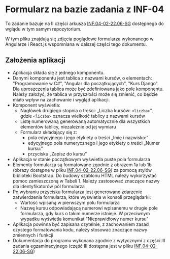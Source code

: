 # Formularz na bazie zadania z INF-04
To zadanie bazuje na II części arkusza [INF.04-02-22.06-SG](./INF.04-02-22.06-SG.pdf) dostępnego do wglądu w tym samym repozytorium. 

W tym pliku znajdują się zdjęcia poglądowe formularza wykonanego w Angularze i React.js wspomniana w dalszej części tego dokumentu.

## Założenia aplikacji
- Aplikacja składa się z jednego komponentu.
- Danymi komponentu jest tablica z nazwami kursów, o elementach: "Programowanie w C#", "Angular dla początkujących", "Kurs Django". Dla uproszczenia tablica może być zdefiniowana jako pole komponentu. Należy założyć, że tablica w przyszłości może się zmienić, co będzie miało wpływ na zachowanie i wygląd aplikacji.
- Komponent wyświetla:
    - Nagłówek drugiego stopnia o treści: „Liczba kursów: `<liczba>`”, gdzie `<liczba>` oznacza wielkość tablicy z nazwami kursów
    - Listę numerowaną generowaną automatycznie dla wszystkich elementów tablicy, niezależnie od jej wymiaru
    - Formularz składający się z:
        - pola edycyjnego i jego etykiety o treści „Imię i nazwisko:”
        - edycyjnego pola numerycznego i jego etykiety o treści „Numer kursu:”
        - przycisku „Zapisz do kursu”
- Aplikacja w stanie początkowym wyświetla puste pola formularza
- Elementy formularza są formatowane zgodnie z obrazem 1a lub 1b (obrazy dostępne w pliku [INF.04-02-22.06-SG](./INF.04-02-22.06-SG.pdf)) za pomocą stylów biblioteki Bootstrap. Do budowy szablonu HTML należy wykorzystać pomoc zamieszczoną w Tabeli 1. Należy zastosować znaczące nazwy dla identyfikatorów pól formularza
- Po wybraniu przycisku formularza jest generowane zdarzenie zatwierdzenia formularza, które wyświetla w konsoli przeglądarki:
    - Wartość wpisaną w pierwszym polu formularza
    - Nazwę kursu odpowiadającą numerowi wpisanemu w drugie pole formularza, gdy kurs o takim numerze istnieje. W przeciwnym wypadku wyświetla komunikat "Nieprawidłowy numer kursu"
- Aplikacja powinna być zapisana czytelnie, z zachowaniem zasad czystego formatowania kodu, należy stosować znaczące nazwy zmiennych i funkcji
- Dokumentacja do programu wykonana zgodnie z wytycznymi z części III zadania egzaminacyjnego (część III dostępna jest w pliku [INF.04-02-22.06-SG](./INF.04-02-22.06-SG.pdf))